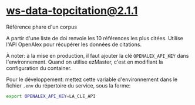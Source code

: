 # ws-data-topcitation@2.1.1

Référence phare d'un corpus

A partir d'une liste de doi renvoie les 10 références les plus citées.
Utilise l'API OpenAlex pour récupérer les données de citations.

À noter: à la mise en production, il faut ajouter la clé `OPENALEX_API_KEY` dans l'environnement. Quand on utilise ezMaster, c'est en
modifiant la configuration du container.

Pour le développement: mettez cette variable d'environnement dans le fichier
`.env` du répertoire du service, sous la forme:

```sh
export OPENALEX_API_KEY=LA_CLE_API
```